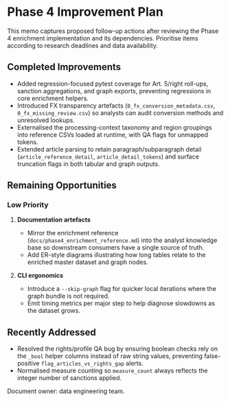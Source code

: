 # Phase 4 Improvement Plan

This memo captures proposed follow-up actions after reviewing the Phase 4 enrichment implementation and its dependencies. Prioritise items according to research deadlines and data availability.

## Completed Improvements

- Added regression-focused pytest coverage for Art. 5/right roll-ups, sanction aggregations, and graph exports, preventing regressions in core enrichment helpers.
- Introduced FX transparency artefacts (`0_fx_conversion_metadata.csv`, `0_fx_missing_review.csv`) so analysts can audit conversion methods and unresolved lookups.
- Externalised the processing-context taxonomy and region groupings into reference CSVs loaded at runtime, with QA flags for unmapped tokens.
- Extended article parsing to retain paragraph/subparagraph detail (`article_reference_detail`, `article_detail_tokens`) and surface truncation flags in both tabular and graph outputs.

## Remaining Opportunities

### Low Priority

1. **Documentation artefacts**
   - Mirror the enrichment reference (`docs/phase4_enrichment_reference.md`) into the analyst knowledge base so downstream consumers have a single source of truth.
   - Add ER-style diagrams illustrating how long tables relate to the enriched master dataset and graph nodes.

2. **CLI ergonomics**
   - Introduce a `--skip-graph` flag for quicker local iterations where the graph bundle is not required.
   - Emit timing metrics per major step to help diagnose slowdowns as the dataset grows.

## Recently Addressed

- Resolved the rights/profile QA bug by ensuring boolean checks rely on the `_bool` helper columns instead of raw string values, preventing false-positive `flag_articles_vs_rights_gap` alerts.
- Normalised measure counting so `measure_count` always reflects the integer number of sanctions applied.

Document owner: data engineering team.
